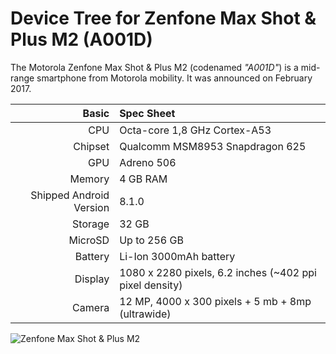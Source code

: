 Device Tree for Zenfone Max Shot & Plus M2 (A001D)
===========================================

The Motorola Zenfone Max Shot & Plus M2 (codenamed _"A001D"_) is a mid-range smartphone from Motorola mobility.
It was announced on February 2017.

Basic   | Spec Sheet
-------:|:-------------------------
CPU     | Octa-core 1,8 GHz Cortex-A53
Chipset | Qualcomm MSM8953 Snapdragon 625
GPU     | Adreno 506
Memory  | 4 GB RAM
Shipped Android Version | 8.1.0
Storage | 32 GB
MicroSD | Up to 256 GB
Battery | Li-Ion 3000mAh battery
Display | 1080 x 2280 pixels, 6.2 inches (~402 ppi pixel density)
Camera  | 12 MP, 4000 x 300 pixels + 5 mb + 8mp (ultrawide) 


![Zenfone Max Shot & Plus M2](https://fdn2.gsmarena.com/vv/bigpic/asus-zenfone-max-shot.jpg "Zenfone Max Shot & Plus M2")